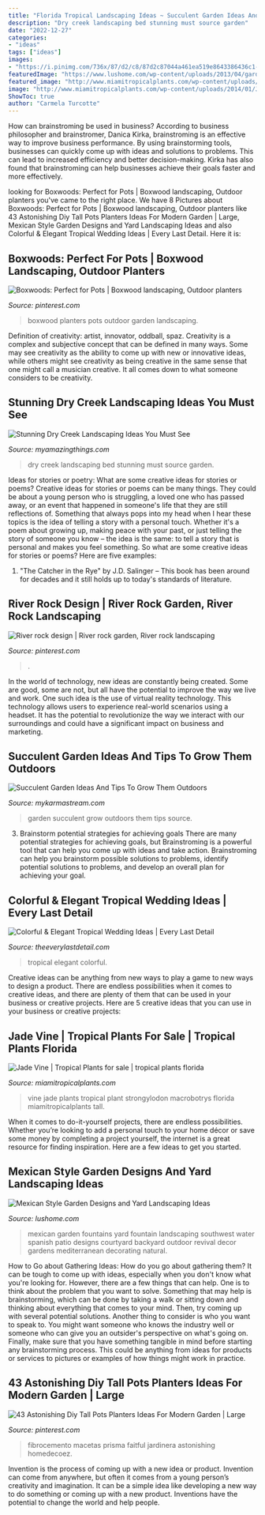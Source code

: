 ```yaml
---
title: "Florida Tropical Landscaping Ideas ~ Succulent Garden Ideas And Tips To Grow Them Outdoors"
description: "Dry creek landscaping bed stunning must source garden"
date: "2022-12-27"
categories:
- "ideas"
tags: ["ideas"]
images:
- "https://i.pinimg.com/736x/87/d2/c8/87d2c87044a461ea519e8643386436c1--american-boxwood-boxwood-planters.jpg"
featuredImage: "https://www.lushome.com/wp-content/uploads/2013/04/garden-design-yard-landscaping-ideas-mexican-style-2.jpg"
featured_image: "http://www.miamitropicalplants.com/wp-content/uploads/2014/01/Jade-Vine-e1390268550338.jpg"
image: "http://www.miamitropicalplants.com/wp-content/uploads/2014/01/Jade-Vine-e1390268550338.jpg"
ShowToc: true
author: "Carmela Turcotte"
---
```



How can brainstroming be used in business?
According to business philosopher and brainstromer, Danica Kirka, brainstroming is an effective way to improve business performance. By using brainstorming tools, businesses can quickly come up with ideas and solutions to problems. This can lead to increased efficiency and better decision-making. Kirka has also found that brainstroming can help businesses achieve their goals faster and more effectively.

	

		
looking for Boxwoods: Perfect for Pots | Boxwood landscaping, Outdoor planters you've came to the right place. We have 8 Pictures about Boxwoods: Perfect for Pots | Boxwood landscaping, Outdoor planters like 43 Astonishing Diy Tall Pots Planters Ideas For Modern Garden | Large, Mexican Style Garden Designs and Yard Landscaping Ideas and also Colorful &amp; Elegant Tropical Wedding Ideas | Every Last Detail. Here it is:
		
    
## Boxwoods: Perfect For Pots | Boxwood Landscaping, Outdoor Planters

<img loading=lazy src="https://i.pinimg.com/736x/87/d2/c8/87d2c87044a461ea519e8643386436c1--american-boxwood-boxwood-planters.jpg" onerror="this.onerror=null;this.src='https://tse2.mm.bing.net/th?id=OIP.HTMIxb4Edkv2-4_ehqXbDQHaLH&amp;pid=15.1';" alt="Boxwoods: Perfect for Pots | Boxwood landscaping, Outdoor planters">

_Source: pinterest.com_

>boxwood planters pots outdoor garden landscaping. 

	

Definition of creativity: artist, innovator, oddball, spaz.
Creativity is a complex and subjective concept that can be defined in many ways. Some may see creativity as the ability to come up with new or innovative ideas, while others might see creativity as being creative in the same sense that one might call a musician creative. It all comes down to what someone considers to be creativity.

    
## Stunning Dry Creek Landscaping Ideas You Must See

<img loading=lazy src="http://myamazingthings.com/wp-content/uploads/2017/04/garden-dry-creek-bed-02.jpg" onerror="this.onerror=null;this.src='https://tse3.mm.bing.net/th?id=OIP.XPUBq42kJ5Lu_Tywujzf0AHaJ4&amp;pid=15.1';" alt="Stunning Dry Creek Landscaping Ideas You Must See">

_Source: myamazingthings.com_

>dry creek landscaping bed stunning must source garden. 

	

Ideas for stories or poetry: What are some creative ideas for stories or poems?
Creative ideas for stories or poems can be many things. They could be about a young person who is struggling, a loved one who has passed away, or an event that happened in someone's life that they are still reflections of. Something that always pops into my head when I hear these topics is the idea of telling a story with a personal touch. Whether it's a poem about growing up, making peace with your past, or just telling the story of someone you know – the idea is the same: to tell a story that is personal and makes you feel something. So what are some creative ideas for stories or poems? Here are five examples: 
1. "The Catcher in the Rye" by J.D. Salinger – This book has been around for decades and it still holds up to today's standards of literature.

    
## River Rock Design | River Rock Garden, River Rock Landscaping

<img loading=lazy src="https://i.pinimg.com/736x/69/ea/d2/69ead2bd3e3c273aa3cb27e951b792f7.jpg" onerror="this.onerror=null;this.src='https://tse3.mm.bing.net/th?id=OIP.mcHS_WKOv9XJ1JVneBM48QHaNL&amp;pid=15.1';" alt="River rock design | River rock garden, River rock landscaping">

_Source: pinterest.com_

>. 

	

In the world of technology, new ideas are constantly being created. Some are good, some are not, but all have the potential to improve the way we live and work. One such idea is the use of virtual reality technology. This technology allows users to experience real-world scenarios using a headset. It has the potential to revolutionize the way we interact with our surroundings and could have a significant impact on business and marketing.

    
## Succulent Garden Ideas And Tips To Grow Them Outdoors

<img loading=lazy src="https://mykarmastream.com/wp-content/uploads/2017/07/succulent-garden-2-535x797.jpg" onerror="this.onerror=null;this.src='https://tse1.mm.bing.net/th?id=OIP.awG5VHssw-IlE9Mp2QGkBwHaLC&amp;pid=15.1';" alt="Succulent Garden Ideas And Tips To Grow Them Outdoors">

_Source: mykarmastream.com_

>garden succulent grow outdoors them tips source. 

	

3. Brainstorm potential strategies for achieving goals
There are many potential strategies for achieving goals, but Brainstroming is a powerful tool that can help you come up with ideas and take action. Brainstroming can help you brainstorm possible solutions to problems, identify potential solutions to problems, and develop an overall plan for achieving your goal.

    
## Colorful &amp; Elegant Tropical Wedding Ideas | Every Last Detail

<img loading=lazy src="https://s3-us-east-2.amazonaws.com/eldmedia/wp-content/uploads/2017/10/2017-10-22_0055.jpg" onerror="this.onerror=null;this.src='https://tse3.mm.bing.net/th?id=OIP.7MwX52CXISubcrSG_AojaAHaLH&amp;pid=15.1';" alt="Colorful &amp; Elegant Tropical Wedding Ideas | Every Last Detail">

_Source: theeverylastdetail.com_

>tropical elegant colorful. 

	

Creative ideas can be anything from new ways to play a game to new ways to design a product. There are endless possibilities when it comes to creative ideas, and there are plenty of them that can be used in your business or creative projects. Here are 5 creative ideas that you can use in your business or creative projects:

    
## Jade Vine | Tropical Plants For Sale | Tropical Plants Florida

<img loading=lazy src="http://www.miamitropicalplants.com/wp-content/uploads/2014/01/Jade-Vine-e1390268550338.jpg" onerror="this.onerror=null;this.src='https://tse3.mm.bing.net/th?id=OIP.kp0PD3PYIKSS_pfgEXD9IgHaNx&amp;pid=15.1';" alt="Jade Vine | Tropical Plants for sale | tropical plants florida">

_Source: miamitropicalplants.com_

>vine jade plants tropical plant strongylodon macrobotrys florida miamitropicalplants tall. 

	

When it comes to do-it-yourself projects, there are endless possibilities. Whether you’re looking to add a personal touch to your home décor or save some money by completing a project yourself, the internet is a great resource for finding inspiration. Here are a few ideas to get you started.

    
## Mexican Style Garden Designs And Yard Landscaping Ideas

<img loading=lazy src="https://www.lushome.com/wp-content/uploads/2013/04/garden-design-yard-landscaping-ideas-mexican-style-2.jpg" onerror="this.onerror=null;this.src='https://tse3.mm.bing.net/th?id=OIP.4wbEragNgqVUhOnzRQ3PaAHaJ3&amp;pid=15.1';" alt="Mexican Style Garden Designs and Yard Landscaping Ideas">

_Source: lushome.com_

>mexican garden fountains yard fountain landscaping southwest water spanish patio designs courtyard backyard outdoor revival decor gardens mediterranean decorating natural. 

	

How to Go about Gathering Ideas: How do you go about gathering them?
It can be tough to come up with ideas, especially when you don't know what you're looking for. However, there are a few things that can help. One is to think about the problem that you want to solve. Something that may help is brainstorming, which can be done by taking a walk or sitting down and thinking about everything that comes to your mind. Then, try coming up with several potential solutions. Another thing to consider is who you want to speak to. You might want someone who knows the industry well or someone who can give you an outsider's perspective on what's going on. Finally, make sure that you have something tangible in mind before starting any brainstorming process. This could be anything from ideas for products or services to pictures or examples of how things might work in practice.

    
## 43 Astonishing Diy Tall Pots Planters Ideas For Modern Garden | Large

<img loading=lazy src="https://i.pinimg.com/736x/53/28/47/53284779558b153c29fea85900c403f3.jpg" onerror="this.onerror=null;this.src='https://tse3.mm.bing.net/th?id=OIP.ltqGnF4TOIaDUYI4P4WgRAHaHa&amp;pid=15.1';" alt="43 Astonishing Diy Tall Pots Planters Ideas For Modern Garden | Large">

_Source: pinterest.com_

>fibrocemento macetas prisma faitful jardinera astonishing homedecoez. 

	

Invention is the process of coming up with a new idea or product. Invention can come from anywhere, but often it comes from a young person’s creativity and imagination. It can be a simple idea like developing a new way to do something or coming up with a new product. Inventions have the potential to change the world and help people.

